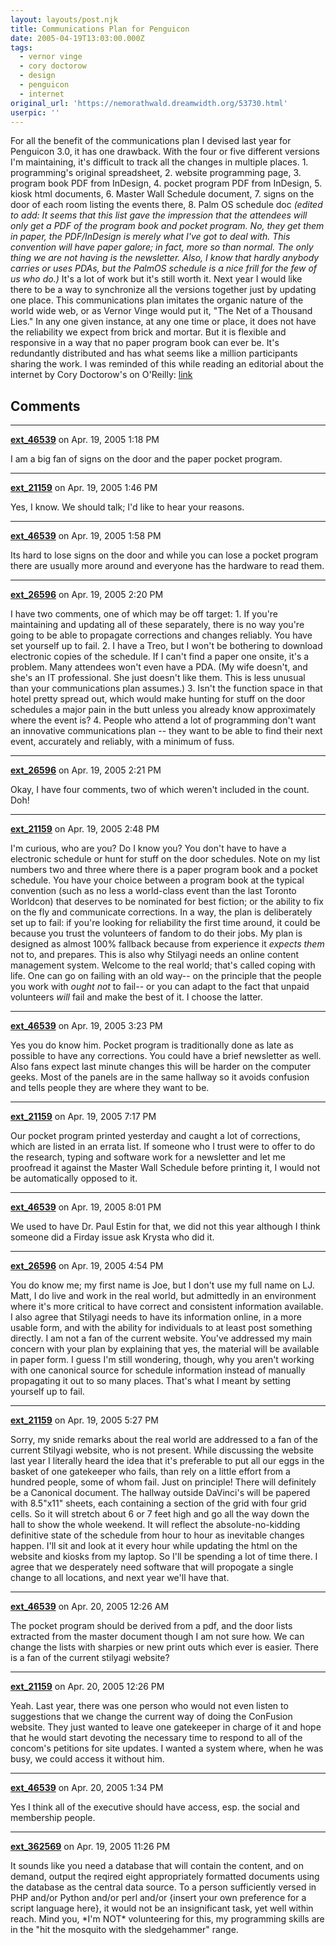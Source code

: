 ```yaml
---
layout: layouts/post.njk
title: Communications Plan for Penguicon
date: 2005-04-19T13:03:00.000Z
tags:
  - vernor vinge
  - cory doctorow
  - design
  - penguicon
  - internet
original_url: 'https://nemorathwald.dreamwidth.org/53730.html'
userpic: ''
---
```

For all the benefit of the communications plan I devised last year for Penguicon 3.0, it has one drawback. With the four or five different versions I'm maintaining, it's difficult to track all the changes in multiple places. 1. programming's original spreadsheet, 2. website programming page, 3. program book PDF from InDesign, 4. pocket program PDF from InDesign, 5. kiosk html documents, 6. Master Wall Schedule document, 7. signs on the door of each room listing the events there, 8. Palm OS schedule doc _(edited to add: It seems that this list gave the impression that the attendees will only get a PDF of the program book and pocket program. No, they get them in paper, the PDF/InDesign is merely what I've got to deal with. This convention will have paper galore; in fact, more so than normal. The only thing we are not having is the newsletter. Also, I know that hardly anybody carries or uses PDAs, but the PalmOS schedule is a nice frill for the few of us who do.)_ It's a lot of work but it's still worth it. Next year I would like there to be a way to synchronize all the versions together just by updating one place. This communications plan imitates the organic nature of the world wide web, or as Vernor Vinge would put it, "The Net of a Thousand Lies." In any one given instance, at any one time or place, it does not have the reliability we expect from brick and mortar. But it is flexible and responsive in a way that no paper program book can ever be. It's redundantly distributed and has what seems like a million participants sharing the work. I was reminded of this while reading an editorial about the internet by Cory Doctorow's on O'Reilly: [link](http://www.oreillynet.com/pub/a/network/2001/12/21/2002.html)

## Comments

---

**[ext_46539](https://www.dreamwidth.org/users/ext_46539)** on Apr. 19, 2005 1:18 PM

I am a big fan of signs on the door and the paper pocket program.

---

**[ext_21159](https://www.dreamwidth.org/users/ext_21159)** on Apr. 19, 2005 1:46 PM

Yes, I know. We should talk; I'd like to hear your reasons.

---

**[ext_46539](https://www.dreamwidth.org/users/ext_46539)** on Apr. 19, 2005 1:58 PM

Its hard to lose signs on the door and while you can lose a pocket program there are usually more around and everyone has the hardware to read them.

---

**[ext_26596](https://www.dreamwidth.org/users/ext_26596)** on Apr. 19, 2005 2:20 PM

I have two comments, one of which may be off target: 1. If you're maintaining and updating all of these separately, there is no way you're going to be able to propagate corrections and changes reliably. You have set yourself up to fail. 2. I have a Treo, but I won't be bothering to download electronic copies of the schedule. If I can't find a paper one onsite, it's a problem. Many attendees won't even have a PDA. (My wife doesn't, and she's an IT professional. She just doesn't like them. This is less unusual than your communications plan assumes.) 3. Isn't the function space in that hotel pretty spread out, which would make hunting for stuff on the door schedules a major pain in the butt unless you already know approximately where the event is? 4. People who attend a lot of programming don't want an innovative communications plan -- they want to be able to find their next event, accurately and reliably, with a minimum of fuss.

---

**[ext_26596](https://www.dreamwidth.org/users/ext_26596)** on Apr. 19, 2005 2:21 PM

Okay, I have four comments, two of which weren't included in the count. Doh!

---

**[ext_21159](https://www.dreamwidth.org/users/ext_21159)** on Apr. 19, 2005 2:48 PM

I'm curious, who are you? Do I know you? You don't have to have a electronic schedule or hunt for stuff on the door schedules. Note on my list numbers two and three where there is a paper program book and a pocket schedule. You have your choice between a program book at the typical convention (such as no less a world-class event than the last Toronto Worldcon) that deserves to be nominated for best fiction; or the ability to fix on the fly and communicate corrections. In a way, the plan is deliberately set up to fail: if you're looking for reliability the first time around, it could be because you trust the volunteers of fandom to do their jobs. My plan is designed as almost 100% fallback because from experience it _expects them_ not to, and prepares. This is also why Stilyagi needs an online content management system. Welcome to the real world; that's called coping with life. One can go on failing with an old way-- on the principle that the people you work with _ought not_ to fail-- or you can adapt to the fact that unpaid volunteers _will_ fail and make the best of it. I choose the latter.

---

**[ext_46539](https://www.dreamwidth.org/users/ext_46539)** on Apr. 19, 2005 3:23 PM

Yes you do know him. Pocket program is traditionally done as late as possible to have any corrections. You could have a brief newsletter as well. Also fans expect last minute changes this will be harder on the computer geeks. Most of the panels are in the same hallway so it avoids confusion and tells people they are where they want to be.

---

**[ext_21159](https://www.dreamwidth.org/users/ext_21159)** on Apr. 19, 2005 7:17 PM

Our pocket program printed yesterday and caught a lot of corrections, which are listed in an errata list. If someone who I trust were to offer to do the research, typing and software work for a newsletter and let me proofread it against the Master Wall Schedule before printing it, I would not be automatically opposed to it.

---

**[ext_46539](https://www.dreamwidth.org/users/ext_46539)** on Apr. 19, 2005 8:01 PM

We used to have Dr. Paul Estin for that, we did not this year although I think someone did a Firday issue ask Krysta who did it.

---

**[ext_26596](https://www.dreamwidth.org/users/ext_26596)** on Apr. 19, 2005 4:54 PM

You do know me; my first name is Joe, but I don't use my full name on LJ. Matt, I do live and work in the real world, but admittedly in an environment where it's more critical to have correct and consistent information available. I also agree that Stilyagi needs to have its information online, in a more usable form, and with the ability for individuals to at least post something directly. I am not a fan of the current website. You've addressed my main concern with your plan by explaining that yes, the material will be available in paper form. I guess I'm still wondering, though, why you aren't working with one canonical source for schedule information instead of manually propagating it out to so many places. That's what I meant by setting yourself up to fail.

---

**[ext_21159](https://www.dreamwidth.org/users/ext_21159)** on Apr. 19, 2005 5:27 PM

Sorry, my snide remarks about the real world are addressed to a fan of the current Stilyagi website, who is not present. While discussing the website last year I literally heard the idea that it's preferable to put all our eggs in the basket of one gatekeeper who fails, than rely on a little effort from a hundred people, some of whom fail. Just on principle! There will definitely be a Canonical document. The hallway outside DaVinci's will be papered with 8.5"x11" sheets, each containing a section of the grid with four grid cells. So it will stretch about 6 or 7 feet high and go all the way down the hall to show the whole weekend. It will reflect the absolute-no-kidding definitive state of the schedule from hour to hour as inevitable changes happen. I'll sit and look at it every hour while updating the html on the website and kiosks from my laptop. So I'll be spending a lot of time there. I agree that we desperately need software that will propogate a single change to all locations, and next year we'll have that.

---

**[ext_46539](https://www.dreamwidth.org/users/ext_46539)** on Apr. 20, 2005 12:26 AM

The pocket program should be derived from a pdf, and the door lists extracted from the master document though I am not sure how. We can change the lists with sharpies or new print outs which ever is easier. There is a fan of the current stilyagi website?

---

**[ext_21159](https://www.dreamwidth.org/users/ext_21159)** on Apr. 20, 2005 12:26 PM

Yeah. Last year, there was one person who would not even listen to suggestions that we change the current way of doing the ConFusion website. They just wanted to leave one gatekeeper in charge of it and hope that he would start devoting the necessary time to respond to all of the concom's petitions for site updates. I wanted a system where, when he was busy, we could access it without him.

---

**[ext_46539](https://www.dreamwidth.org/users/ext_46539)** on Apr. 20, 2005 1:34 PM

Yes I think all of the executive should have access, esp. the social and membership people.

---

**[ext_362569](https://www.dreamwidth.org/users/ext_362569)** on Apr. 19, 2005 11:26 PM

It sounds like you need a database that will contain the content, and on demand, output the reqired eight appropriately formatted documents using the database as the central data source. To a person sufficiently versed in PHP and/or Python and/or perl and/or {insert your own preference for a script language here}, it would not be an insignificant task, yet well within reach. Mind you, \*I'm NOT\* volunteering for this, my programming skills are in the "hit the mosquito with the sledgehammer" range.
